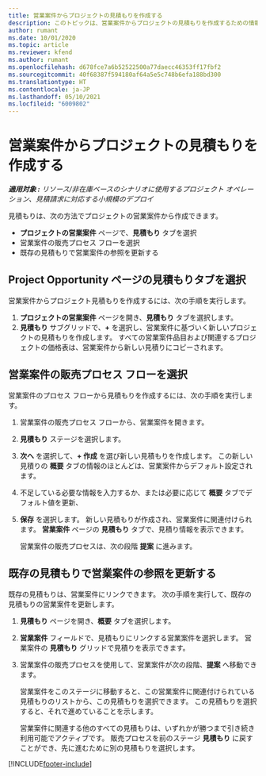 ```yaml
---
title: 営業案件からプロジェクトの見積もりを作成する
description: このトピックは、営業案件からプロジェクトの見積もりを作成するための情報を提供します。
author: rumant
ms.date: 10/01/2020
ms.topic: article
ms.reviewer: kfend
ms.author: rumant
ms.openlocfilehash: d678fce7a6b52522500a77daecc46353ff17fbf2
ms.sourcegitcommit: 40f68387f594180af64a5e5c748b6efa188bd300
ms.translationtype: HT
ms.contentlocale: ja-JP
ms.lasthandoff: 05/10/2021
ms.locfileid: "6009802"
---
```

# <a name="create-project-quotes-from-opportunities"></a>営業案件からプロジェクトの見積もりを作成する

_**適用対象 :** リソース/非在庫ベースのシナリオに使用するプロジェクト オペレーション、見積請求に対応する小規模のデプロイ_

見積もりは、次の方法でプロジェクトの営業案件から作成できます。

- **プロジェクトの営業案件** ページで、**見積もり** タブを選択
- 営業案件の販売プロセス フローを選択
- 既存の見積もりで営業案件の参照を更新する

## <a name="from-the-quotes-tab-of-the-project-opportunity-page"></a>Project Opportunity ページの見積もりタブを選択

営業案件からプロジェクト見積もりを作成するには、次の手順を実行します。

1. **プロジェクトの営業案件** ページを開き、**見積もり** タブを選択します。 
2. **見積もり** サブグリッドで、**+** を選択し、営業案件に基づいく新しいプロジェクトの見積もりを作成します。 すべての営業案件品目および関連するプロジェクトの価格表は、営業案件から新しい見積りにコピーされます。

## <a name="from-the-opportunity-sales-process-flow"></a>営業案件の販売プロセス フローを選択

営業案件のプロセス フローから見積もりを作成するには、次の手順を実行します。

1. 営業案件の販売プロセス フローから、営業案件を開きます。
2. **見積もり** ステージを選択します。 
3. **次へ** を選択して、**+ 作成** を選び新しい見積もりを作成します。 この新しい見積りの **概要** タブの情報のほとんどは、営業案件からデフォルト設定されます。 
4. 不足している必要な情報を入力するか、または必要に応じて **概要** タブでデフォルト値を更新、
5. **保存** を選択します。 新しい見積もりが作成され、営業案件に関連付けられます。 **営業案件** ページの **見積もり** タブで、見積り情報を表示できます。 

   営業案件の販売プロセスは、次の段階 **提案** に進みます。


## <a name="by-updating-the-opportunity-reference-on-an-existing-quote"></a>既存の見積もりで営業案件の参照を更新する

既存の見積もりは、営業案件にリンクできます。 次の手順を実行して、既存の見積もりの営業案件を更新します。

1. **見積もり** ページを開き、**概要** タブを選択します。
2. **営業案件** フィールドで、見積もりにリンクする営業案件を選択します。 営業案件の **見積もり** グリッドで見積りを表示できます。 
3. 営業案件の販売プロセスを使用して、営業案件が次の段階、**提案** へ移動できます。 

   営業案件をこのステージに移動すると、この営業案件に関連付けられている見積もりのリストから、この見積もりを選択できます。 この見積もりを選択すると、それで進めていることを示します。

   営業案件に関連する他のすべての見積もりは、いずれかが勝つまで引き続き利用可能でアクティブです。 販売プロセスを前のステージ **見積もり** に戻すことができ、先に進むために別の見積もりを選択します。


[!INCLUDE[footer-include](../includes/footer-banner.md)]